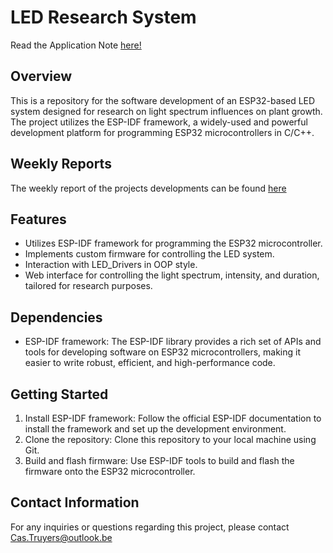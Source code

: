 # LED Research System

Read the Application Note [here!](./docs/AN_2223_12001510_Cas_Truyers_ENG.pdf)

## Overview

This is a repository for the software development of an ESP32-based LED system designed for research on light spectrum influences on plant growth. The project utilizes the ESP-IDF framework, a widely-used and powerful development platform for programming ESP32 microcontrollers in C/C++.

## Weekly Reports

The weekly report of the projects developments can be found [here](./docs/weeklyReport.md)

## Features

- Utilizes ESP-IDF framework for programming the ESP32 microcontroller.
- Implements custom firmware for controlling the LED system.
- Interaction with LED_Drivers in OOP style.
- Web interface for controlling the light spectrum, intensity, and duration, tailored for research purposes.

## Dependencies

- ESP-IDF framework: The ESP-IDF library provides a rich set of APIs and tools for developing software on ESP32 microcontrollers, making it easier to write robust, efficient, and high-performance code.

## Getting Started

1. Install ESP-IDF framework: Follow the official ESP-IDF documentation to install the framework and set up the development environment.
2. Clone the repository: Clone this repository to your local machine using Git.
3. Build and flash firmware: Use ESP-IDF tools to build and flash the firmware onto the ESP32 microcontroller.

## Contact Information

For any inquiries or questions regarding this project, please contact Cas.Truyers@outlook.be
